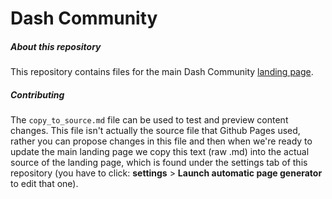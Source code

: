 # Dash Community

##### About this repository

This repository contains files for the main Dash Community [landing page](https://dashcommunity.github.io ).

##### Contributing
The `copy_to_source.md` file can be used to test and preview content changes.  This file isn't actually the source file that Github Pages used, rather you can propose changes in this file and then when we're ready to update the main landing page we copy this text (raw .md) into the actual source of the landing page, which is found under the settings tab of this repository (you have to click: **settings** > **Launch automatic page generator** to edit that one).
